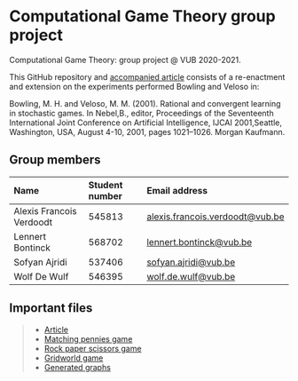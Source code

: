 # Computational Game Theory group project
Computational Game Theory: group project @ VUB 2020-2021.  

This GitHub repository and [accompanied article](article.pdf) consists of a re-enactment and extension on the experiments performed Bowling and Veloso in:   
  
Bowling,  M. H. and Veloso,  M. M. (2001). Rational and convergent learning in stochastic games. In Nebel,B., editor, Proceedings of the Seventeenth International Joint Conference on Artificial Intelligence, IJCAI 2001,Seattle, Washington, USA, August 4-10, 2001, pages 1021–1026. Morgan Kaufmann.

## Group members

| Name     | Student number                        | Email address                               |
| :---     | :---                          | :---                                |
| Alexis Francois Verdoodt | 545813 | [alexis.francois.verdoodt@vub.be](mailto:alexis.francois.verdoodt@vub.be) |
| Lennert Bontinck | 568702 | [lennert.bontinck@vub.be](mailto:lennert.bontinck@vub.be) |
| Sofyan Ajridi | 537406 | [sofyan.ajridi@vub.be](mailto:sofyan.ajridi@vub.be) | |
| Wolf De Wulf | 546395 | [wolf.de.wulf@vub.be](mailto:wolf.de.wulf@vub.be) |

## Important files

> - [Article](article.pdf)
> - [Matching pennies game](code/matching_pennies_game.ipynb)
> - [Rock paper scissors game](code/rock_paper_scissors_game.ipynb)
> - [Gridworld game](code/gridworld_game.ipynb)
> - [Generated graphs](code/graphs/)
